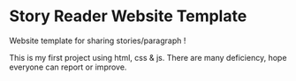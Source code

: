 # Story Reader Website Template
Website template for sharing stories/paragraph !

This is my first project using html, css & js. There are many deficiency, hope everyone can report or improve.

